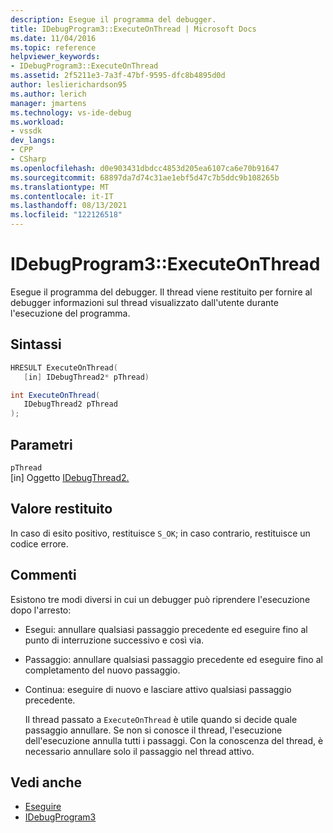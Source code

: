 ```yaml
---
description: Esegue il programma del debugger.
title: IDebugProgram3::ExecuteOnThread | Microsoft Docs
ms.date: 11/04/2016
ms.topic: reference
helpviewer_keywords:
- IDebugProgram3::ExecuteOnThread
ms.assetid: 2f5211e3-7a3f-47bf-9595-dfc8b4895d0d
author: leslierichardson95
ms.author: lerich
manager: jmartens
ms.technology: vs-ide-debug
ms.workload:
- vssdk
dev_langs:
- CPP
- CSharp
ms.openlocfilehash: d0e903431dbdcc4853d205ea6107ca6e70b91647
ms.sourcegitcommit: 68897da7d74c31ae1ebf5d47c7b5ddc9b108265b
ms.translationtype: MT
ms.contentlocale: it-IT
ms.lasthandoff: 08/13/2021
ms.locfileid: "122126518"
---
```

# <a name="idebugprogram3executeonthread"></a>IDebugProgram3::ExecuteOnThread
Esegue il programma del debugger. Il thread viene restituito per fornire al debugger informazioni sul thread visualizzato dall'utente durante l'esecuzione del programma.

## <a name="syntax"></a>Sintassi

```cpp
HRESULT ExecuteOnThread(
   [in] IDebugThread2* pThread)
```

```csharp
int ExecuteOnThread(
   IDebugThread2 pThread
);
```

## <a name="parameters"></a>Parametri
`pThread`\
[in] Oggetto [IDebugThread2.](../../../extensibility/debugger/reference/idebugthread2.md)

## <a name="return-value"></a>Valore restituito
 In caso di esito positivo, restituisce `S_OK`; in caso contrario, restituisce un codice errore.

## <a name="remarks"></a>Commenti
 Esistono tre modi diversi in cui un debugger può riprendere l'esecuzione dopo l'arresto:

- Esegui: annullare qualsiasi passaggio precedente ed eseguire fino al punto di interruzione successivo e così via.

- Passaggio: annullare qualsiasi passaggio precedente ed eseguire fino al completamento del nuovo passaggio.

- Continua: eseguire di nuovo e lasciare attivo qualsiasi passaggio precedente.

  Il thread passato a `ExecuteOnThread` è utile quando si decide quale passaggio annullare. Se non si conosce il thread, l'esecuzione dell'esecuzione annulla tutti i passaggi. Con la conoscenza del thread, è necessario annullare solo il passaggio nel thread attivo.

## <a name="see-also"></a>Vedi anche
- [Eseguire](../../../extensibility/debugger/reference/idebugprogram2-execute.md)
- [IDebugProgram3](../../../extensibility/debugger/reference/idebugprogram3.md)
